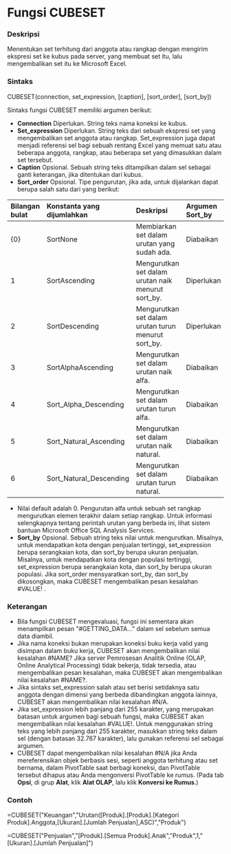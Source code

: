 # Fungsi CUBESET

### Deskripsi

Menentukan set terhitung dari anggota atau rangkap dengan mengirim ekspresi set ke kubus pada server, yang membuat set itu, lalu mengembalikan set itu ke Microsoft Excel.

### Sintaks

CUBESET\(connection, set\_expression, \[caption\], \[sort\_order\], \[sort\_by\]\)

Sintaks fungsi CUBESET memiliki argumen berikut:

*  **Connection**    Diperlukan. String teks nama koneksi ke kubus.
*  **Set\_expression**    Diperlukan. String teks dari sebuah ekspresi set yang mengembalikan set anggota atau rangkap. Set\_expression juga dapat menjadi referensi sel bagi sebuah rentang Excel yang memuat satu atau beberapa anggota, rangkap, atau beberapa set yang dimasukkan dalam set tersebut.
*  **Caption**    Opsional. Sebuah string teks ditampilkan dalam sel sebagai ganti keterangan, jika ditentukan dari kubus.
*  **Sort\_order**    Opsional. Tipe pengurutan, jika ada, untuk dijalankan dapat berupa salah satu dari yang berikut:

|  **Bilangan bulat** |  **Konstanta yang dijumlahkan** |  **Deskripsi** |  **Argumen** **Sort\_by** |
| :--- | :--- | :--- | :--- |
| {0} | SortNone | Membiarkan set dalam urutan yang sudah ada. | Diabaikan |
| 1 | SortAscending | Mengurutkan set dalam urutan naik menurut sort\_by. | Diperlukan |
| 2 | SortDescending | Mengurutkan set dalam urutan turun menurut sort\_by. | Diperlukan |
| 3 | SortAlphaAscending | Mengurutkan set dalam urutan naik alfa. | Diabaikan |
| 4 | Sort\_Alpha\_Descending | Mengurutkan set dalam urutan turun alfa. | Diabaikan |
| 5 | Sort\_Natural\_Ascending | Mengurutkan set dalam urutan naik natural. | Diabaikan |
| 6 | Sort\_Natural\_Descending | Mengurutkan set dalam urutan turun natural. | Diabaikan |

* Nilai default adalah 0. Pengurutan alfa untuk sebuah set rangkap mengurutkan elemen terakhir dalam setiap rangkap. Untuk informasi selengkapnya tentang perintah urutan yang berbeda ini, lihat sistem bantuan Microsoft Office SQL Analysis Services.
*  **Sort\_by**    Opsional. Sebuah string teks nilai untuk mengurutkan. Misalnya, untuk mendapatkan kota dengan penjualan tertinggi, set\_expression berupa serangkaian kota, dan sort\_by berupa ukuran penjualan. Misalnya, untuk mendapatkan kota dengan populasi tertinggi, set\_expression berupa serangkaian kota, dan sort\_by berupa ukuran populasi. Jika sort\_order mensyaratkan sort\_by, dan sort\_by dikosongkan, maka CUBESET mengembalikan pesan kesalahan \#VALUE! .

### Keterangan

* Bila fungsi CUBESET mengevaluasi, fungsi ini sementara akan menampilkan pesan "\#GETTING\_DATA…" dalam sel sebelum semua data diambil.
* Jika nama koneksi bukan merupakan koneksi buku kerja valid yang disimpan dalam buku kerja, CUBESET akan mengembalikan nilai kesalahan \#NAME? Jika server Pemrosesan Analitik Online \(OLAP, Online Analytical Processing\) tidak bekerja, tidak tersedia, atau mengembalikan pesan kesalahan, maka CUBESET akan mengembalikan nilai kesalahan \#NAME?.
* Jika sintaks set\_expression salah atau set berisi setidaknya satu anggota dengan dimensi yang berbeda dibandingkan anggota lainnya, CUBESET akan mengembalikan nilai kesalahan \#N/A.
* Jika set\_expression lebih panjang dari 255 karakter, yang merupakan batasan untuk argumen bagi sebuah fungsi, maka CUBESET akan mengembalikan nilai kesalahan \#VALUE!. Untuk menggunakan string teks yang lebih panjang dari 255 karakter, masukkan string teks dalam sel \(dengan batasan 32.767 karakter\), lalu gunakan referensi sel sebagai argumen.
*  CUBESET dapat mengembalikan nilai kesalahan \#N/A jika Anda mereferensikan objek berbasis sesi, seperti anggota terhitung atau set bernama, dalam PivotTable saat berbagi koneksi, dan PivotTable tersebut dihapus atau Anda mengonversi PivotTable ke rumus. \(Pada tab **Opsi**, di grup **Alat**, klik **Alat OLAP**, lalu klik **Konversi ke Rumus**.\)

### Contoh

=CUBESET\("Keuangan","Urutan\(\[Produk\].\[Produk\].\[Kategori Produk\].Anggota,\[Ukuran\].\[Jumlah Penjualan\],ASC\)","Produk"\)

=CUBESET\("Penjualan","\[Produk\].\[Semua Produk\].Anak","Produk",1,"\[Ukuran\].\[Jumlah Penjualan\]"\)

